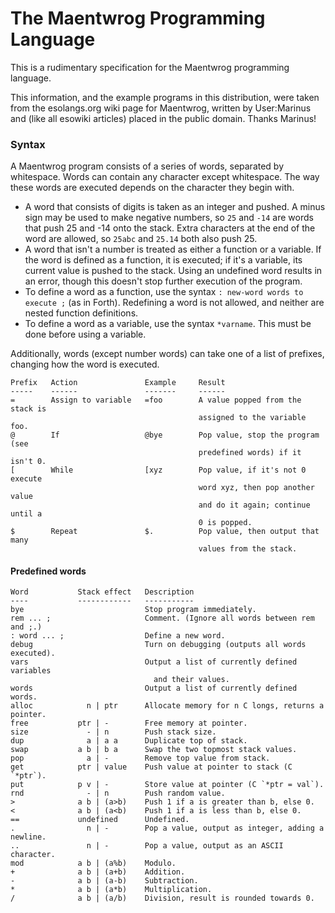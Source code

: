 The Maentwrog Programming Language
==================================

This is a rudimentary specification for the Maentwrog programming
language.

This information, and the example programs in this distribution, were
taken from the esolangs.org wiki page for Maentwrog, written by
User:Marinus and (like all esowiki articles) placed in the public
domain. Thanks Marinus!

### Syntax ###

A Maentwrog program consists of a series of words, separated by
whitespace. Words can contain any character except whitespace. The way
these words are executed depends on the character they begin with.

-   A word that consists of digits is taken as an integer and pushed. A
    minus sign may be used to make negative numbers, so `25` and `-14`
    are words that push 25 and -14 onto the stack. Extra characters at
    the end of the word are allowed, so `25abc` and `25.14` both also
    push 25.
-   A word that isn't a number is treated as either a function or a
    variable. If the word is defined as a function, it is executed; if
    it's a variable, its current value is pushed to the stack. Using an
    undefined word results in an error, though this doesn't stop further
    execution of the program.
-   To define a word as a function, use the syntax
    `: new-word words to execute ;` (as in Forth). Redefining a word is
    not allowed, and neither are nested function definitions.
-   To define a word as a variable, use the syntax `*varname`. This must
    be done before using a variable.

Additionally, words (except number words) can take one of a list of
prefixes, changing how the word is executed.

    Prefix   Action               Example     Result
    -----    ------               -------     ------
    =        Assign to variable   =foo        A value popped from the stack is
                                              assigned to the variable foo.
    @        If                   @bye        Pop value, stop the program (see
                                              predefined words) if it isn't 0.
    [        While                [xyz        Pop value, if it's not 0 execute
                                              word xyz, then pop another value
                                              and do it again; continue until a
                                              0 is popped.
    $        Repeat               $.          Pop value, then output that many
                                              values from the stack.

#### Predefined words ####

    Word           Stack effect   Description
    ----           ------------   -----------
    bye                           Stop program immediately.
    rem ... ;                     Comment. (Ignore all words between rem and ;.)
    : word ... ;                  Define a new word.
    debug                         Turn on debugging (outputs all words executed).
    vars                          Output a list of currently defined variables
                                    and their values.
    words                         Output a list of currently defined words.
    alloc            n | ptr      Allocate memory for n C longs, returns a pointer.
    free           ptr | -        Free memory at pointer.
    size             - | n        Push stack size.
    dup              a | a a      Duplicate top of stack.
    swap           a b | b a      Swap the two topmost stack values.
    pop              a | -        Remove top value from stack.
    get            ptr | value    Push value at pointer to stack (C `*ptr`).
    put            p v | -        Store value at pointer (C `*ptr = val`).
    rnd              - | n        Push random value.
    >              a b | (a>b)    Push 1 if a is greater than b, else 0.
    <              a b | (a<b)    Push 1 if a is less than b, else 0.
    ==             undefined      Undefined.
    .                n | -        Pop a value, output as integer, adding a newline.
    ..               n | -        Pop a value, output as an ASCII character.
    mod            a b | (a%b)    Modulo.
    +              a b | (a+b)    Addition.
    -              a b | (a-b)    Subtraction.
    *              a b | (a*b)    Multiplication.
    /              a b | (a/b)    Division, result is rounded towards 0.


